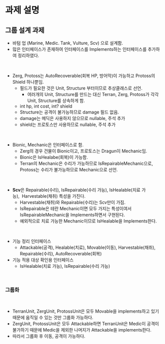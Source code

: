 # 과제 설명

## 그룹 설계 과제

- 바텀 업 (Marine, Medic. Tank, Vulture, Scv) 으로 설계함.
- 많은 인터페이스가 존재하여 인터페이스를 Implements하는 인터페이스를 추가하여 정리하였다.

<br>

- Zerg, Protoss는 AutoRecoverable(회복 HP, 방어막)이 가능하고 Protoss의 Shield 하나뿐임.
  - 필드가 필요한 것은 Unit, Structure 부터이므로 추상클래스로 선언.
    - 여러개의 Unit, Structure를 만드는 대신 Terran, Zerg, Protoss가 각각 Unit, Structure를 상속하게 함.
  - int hp, int cost, int? shield
  - Structure는 공격이 불가능하므로 damage 필드 없음.
  - damage는 메딕은 사용하지 않으므로 nullable, 주석 추가
  - shield는 프로토스만 사용하므로 nullable, 주석 추가

<br>

- Bionic, Mechanic은 인터페이스로 함.
  - Zerg의 경우 건물이 Bionic이고, 프로토스는 Dragun이 Mechanic임.
  - Bionic은 IsHealabe(회복)이 가능함.
  - Terran의 Mechanic은 수리가 가능하므로 IsRepairableMechanic으로, Protoss는 수리가 불가능하므로 Mechanic으로 선언.

<br>

- **Scv**은 Repairable(수리), IsRepairable(수리 가능), IsHealable(치료 가능),  Harvestable(채취) 특성을 가진다.
  - Harvestable(채취)와 Repairable(수리)는 Scv만이 가짐.
  - IsRepairable은 테란 Mechanic이면 모두 가지는 특성이여서 IsRepairableMechanic을 Implements하면서 구현된다.
  - 예외적으로 치료 가능한 Mechanic이므로 IsHealable을 Implements한다.

<br>

- 기능 정리 인터페이스
  - Attackable(공격), Healable(치료), Movable(이동), Harvestable(채취), Repairable(수리), AutoRecoverable(회복)
- 기능 적용 대상 확인용 인터페이스
  - IsHealable(치료 가능), IsRepairable(수리 가능)

<br>

### 그룹화

<br>

- TerranUnit, ZergUnit, ProtossUnit은 모두 Movable을 implements하고 있기 때문에 움직일 수 있는 것만 그룹화 가능하다.
- ZergUnit, ProtossUnit은 모두 Attackable하면 TerranUnit은 Medic이 공격이 불가하기 때문에 Medic을 제외한 나머지가 Attackable을 implements한다.
- 따라서 그룹화 후 이동, 공격이 가능하다.